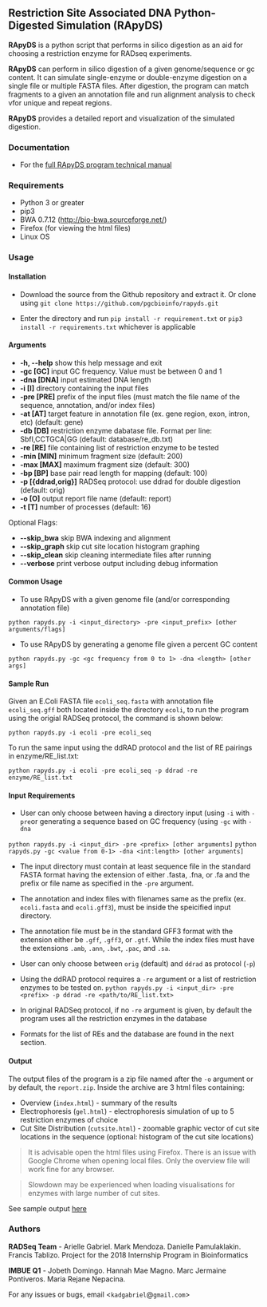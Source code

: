 
## Restriction Site Associated DNA Python-Digested Simulation  (RApyDS)


**RApyDS** is a python script that performs in silico digestion as an aid for choosing a restriction enzyme for RADseq experiments. 

**RApyDS** can perform in silico digestion of a given genome/sequence or gc content. It can simulate single-enzyme or double-enzyme digestion on a single file or multiple FASTA files. After digestion, the program can match fragments to a given an annotation file and run alignment analysis to check vfor unique and repeat regions.

**RApyDS** provides a detailed report and visualization of the simulated digestion. 


### Documentation
- For the [full RApyDS program technical manual](docs/rapyds_manual.pdf)

### Requirements

- Python 3 or greater
- pip3
- BWA 0.7.12 (http://bio-bwa.sourceforge.net/)
- Firefox (for viewing the html files)
- Linux OS

### Usage

#### Installation
- Download the source from the Github repository and extract it. Or clone using ``git clone https://github.com/pgcbioinfo/rapyds.git``

- Enter the directory and run ``pip install -r requirement.txt`` or ``pip3 install -r requirements.txt`` whichever is applicable


#### Arguments
-  **-h, --help**  show this help message and exit
-  **-gc [GC]**    input GC frequency. Value must be between 0 and 1
-  **-dna [DNA]**  input estimated DNA length
-  **-i [I]**      directory containing the input files
-  **-pre [PRE]**  prefix of the input files (must match the file name of the sequence, annotation, and/or index files)
-  **-at [AT]**    target feature in annotation file (ex. gene region, exon, intron, etc) (default: gene) 
-  **-db [DB]**    restriction enzyme dabatase file. Format per line: SbfI,CCTGCA|GG (default: database/re_db.txt)
-  **-re [RE]**    file containing list of restriction enzyme to be tested
-  **-min [MIN]**  minimum fragment size (default: 200)
-  **-max [MAX]**  maximum fragment size (default: 300)
-  **-bp [BP]**    base pair read length for mapping (default: 100)
-  **-p [{ddrad,orig}]**      RADSeq protocol: use ddrad for double digestion (default: orig)
-  **-o [O]**      output report file name (default: report)
-  **-t [T]**      number of processes (default: 16)

Optional Flags:
-  **--skip_bwa**   skip BWA indexing and alignment
-  **--skip_graph** skip cut site location histogram graphing
-  **--skip_clean**	skip cleaning intermediate files after running
-  **--verbose**	print verbose output including debug information



#### Common Usage
- To use RApyDS with a given genome file (and/or corresponding annotation file)

``python rapyds.py -i <input_directory> -pre <input_prefix> [other arguments/flags]``

- To use RApyDS by generating a genome file given a percent GC content

``python rapyds.py -gc <gc frequency from 0 to 1> -dna <length> [other args]``


#### Sample Run
Given an E.Coli FASTA file ``ecoli_seq.fasta`` with annotation file ``ecoli_seq.gff`` both located inside the directory ``ecoli``, to run the program using the origial RADSeq protocol, the command is shown below:

``python rapyds.py -i ecoli -pre ecoli_seq``

To run the same input using the ddRAD protocol and the list of RE pairings in enzyme/RE_list.txt:

``python rapyds.py -i ecoli -pre ecoli_seq -p ddrad -re enzyme/RE_list.txt``


#### Input Requirements
- User can only choose between having a directory input (using ``-i`` with ``-pre``or generating a sequence based on GC frequency (using ``-gc`` with ``-dna``

``python rapyds.py -i <input_dir> -pre <prefix> [other arguments]``
``python rapyds.py -gc <value from 0-1> -dna <int:length> [other arguments]``

-  The input directory must contain at least sequence file in the standard FASTA format having the extension of either .fasta, .fna, or .fa and the prefix or file name as specified in the ``-pre`` argument.

- The annotation and index files with filenames same as the prefix (ex. ``ecoli.fasta`` and ``ecoli.gff3``), must be inside the speicified input directory.

- The annotation file must be in the standard GFF3 format with the extension either be ``.gff``, ``.gff3``, or ``.gtf``. While the index files must have the extensions ``.amb``, ``.ann``, ``.bwt``, ``.pac``, and ``.sa``.

- User can only choose between ``orig`` (default) and ``ddrad`` as protocol (``-p``)

- Using the ddRAD protocol requires a ``-re`` argument or a list of restriction enzymes to be tested on.
``python rapyds.py -i <input_dir> -pre <prefix> -p ddrad -re <path/to/RE_list.txt>``

- In original RADSeq protocol, if no ``-re`` argument is given, by default the program uses all the restriction enzymes in the database

- Formats for the list of REs and the database are found in the next section.


#### Output

The output files of the program is a zip file named after the ``-o`` argument or by default, the ``report.zip``.
Inside the archive are 3 html files containing:
- Overview (``index.html``) - summary of the results
- Electrophoresis (``gel.html``) - electrophoresis simulation of up to 5 restriction enzymes of choice
- Cut Site Distribution (``cutsite.html``) - zoomable graphic vector of cut site locations in the sequence (optional: histogram of the cut site locations)

> It is advisable open the html files using Firefox. There is an issue with Google Chrome when opening local files. Only the overview file will work fine for any browser.

> Slowdown may be experienced when loading visualisations for enzymes with large number of cut sites.

See sample output [here](docs/examples/)

### Authors

**RADSeq Team** - Arielle Gabriel. Mark Mendoza. Danielle Pamulaklakin. Francis Tablizo.
Project for the 2018 Internship Program in Bioinformatics

**IMBUE Q1** - Jobeth Domingo. Hannah Mae Magno. Marc Jermaine Pontiveros. Maria Rejane Nepacina.

For any issues or bugs, email <``kadgabriel``@``gmail.com``>